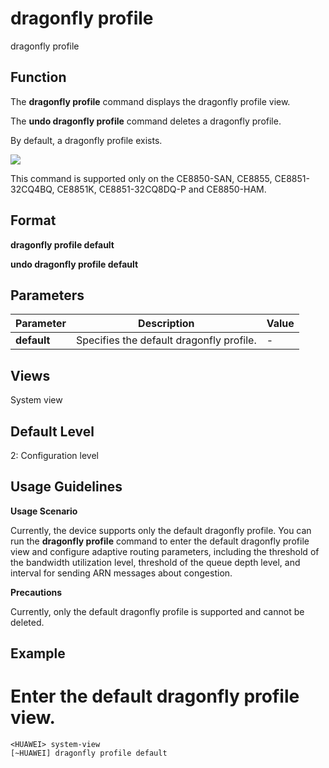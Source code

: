 dragonfly profile
=================

dragonfly profile

Function
--------



The **dragonfly profile** command displays the dragonfly profile view.

The **undo dragonfly profile** command deletes a dragonfly profile.



By default, a dragonfly profile exists.

![](../public_sys-resources/note_3.0-en-us.png) 

This command is supported only on the CE8850-SAN, CE8855, CE8851-32CQ4BQ, CE8851K, CE8851-32CQ8DQ-P and CE8850-HAM.



Format
------

**dragonfly profile default**

**undo dragonfly profile default**


Parameters
----------

| Parameter | Description | Value |
| --- | --- | --- |
| **default** | Specifies the default dragonfly profile. | - |



Views
-----

System view


Default Level
-------------

2: Configuration level


Usage Guidelines
----------------

**Usage Scenario**

Currently, the device supports only the default dragonfly profile. You can run the **dragonfly profile** command to enter the default dragonfly profile view and configure adaptive routing parameters, including the threshold of the bandwidth utilization level, threshold of the queue depth level, and interval for sending ARN messages about congestion.

**Precautions**

Currently, only the default dragonfly profile is supported and cannot be deleted.


Example
-------

# Enter the default dragonfly profile view.
```
<HUAWEI> system-view
[~HUAWEI] dragonfly profile default

```